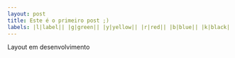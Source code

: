 ```yaml
---
layout: post
title: Este é o primeiro post ;)
labels: |l|label|| |g|green|| |y|yellow|| |r|red|| |b|blue|| |k|black||
---
```

Layout em desenvolvimento